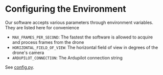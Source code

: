 # Configuring the Environment

Our software accepts various parameters through environment variables. They are listed here for convenience

* `MAX_FRAMES_PER_SECOND`: The fastest the software is allowed to acquire and process frames from the drone
* `HORIZONTAL_FIELD_OF_VIEW`: The horizontal field of view in degrees of the drone's camera
* `ARDUPILOT_CONNECTION`: The Ardupilot connection string

See [config.py](../precision_drone_landing/config.py).